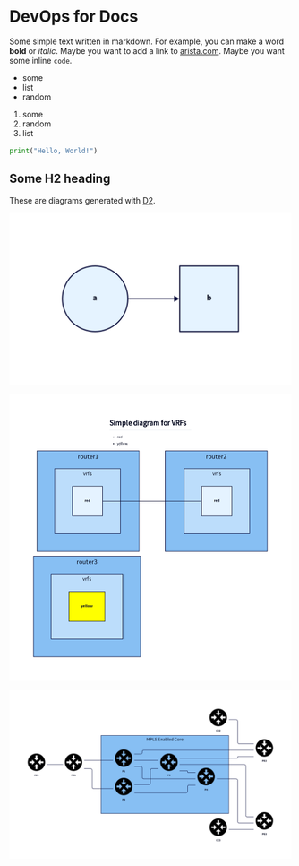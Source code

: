 # DevOps for Docs

Some simple text written in markdown. For example, you can make a word **bold** or *italic*. Maybe you want to add a link to [arista.com](https://www.arista.com/en/). Maybe you want some inline `code`.

- some
- list
- random

1. some
2. random
3. list

```python
print("Hello, World!")
```

## Some H2 heading

These are diagrams generated with [D2](https://d2lang.com/tour/intro/).

![hello](diagrams/hello.png)

![blocks](diagrams/blocks.png)

![mpls](diagrams/mpls.png)
